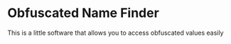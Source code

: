 # Obfuscated Name Finder

This is a little software that allows you to access obfuscated values easily